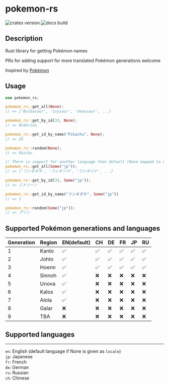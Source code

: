 # pokemon-rs

![crates version](https://img.shields.io/crates/v/pokemon-rs.svg?style=flat-square)
![docs build](https://img.shields.io/docsrs/pokemon-rs)

## Description

Rust library for getting Pokémon names

PRs for adding support for more translated Pokémon generations welcome
  
Inspired by [Pokémon](https://github.com/sindresorhus/pokemon)  
  
## Usage

```rust
use pokemon_rs;

pokemon_rs::get_all(None);
// => ['Bulbasaur', 'Ivysaur', 'Venusaur', ...]

pokemon_rs::get_by_id(33, None);
// => Nidorino

pokemon_rs::get_id_by_name("Pikachu", None);
// => 25

pokemon_rs::random(None);
// => Raichu

// There is support for another language than default (None mapped to en) that can be given, like `Some("jp")`):
pokemon_rs::get_all(Some("jp"));
// => ['フシギダネ', 'フシギソウ', 'フシギバナ', ...]

pokemon_rs::get_by_id(33, Some("jp"));
// => ニドリーノ

pokemon_rs::get_id_by_name("フシギダネ", Some("jp"))
// => 1

pokemon_rs::random(Some("jp"));
// => プリン
```

## Supported Pokémon generations and languages

|  Generation | Region | EN(default) | CH | DE | FR | JP | RU |
| --- | --- | --- | --- | --- | --- | --- | --- |
| 1 | Kanto | ✅ | ✅ | ✅  | ✅ | ✅ | ✅ |
| 2 | Johto | ✅ | ✅ | ✅ | ✅ | ✅ | ✅ |
| 3 | Hoenn | ✅ | ✅ | ✅ | ✅ | ✅ | ✅ |
| 4 | Sinnoh | ✅ | ❌ | ❌ | ❌ | ❌ | ❌ |
| 5 | Unova | ✅ | ❌ | ❌ | ❌ | ❌ | ❌ |
| 6 | Kalos | ✅ | ❌ | ❌ | ❌ | ❌ | ❌ |
| 7 | Alola | ✅ | ❌ | ❌ | ❌ | ❌ | ❌ |
| 8 | Galar | ❌ | ❌ | ❌ | ❌ | ❌ | ❌ |
| 9 | TBA | ❌ | ❌ | ❌ | ❌ | ❌ | ❌ |

## Supported languages

---
`en`: English (default language if None is given as `locale`)  
`jp`: Japanese  
`fr`: French  
`de`: German  
`ru`: Russian  
`ch`: Chinese  

